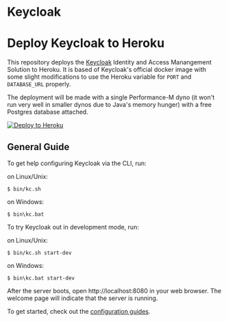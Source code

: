 Keycloak
========

# Deploy Keycloak to Heroku

This repository deploys the [Keycloak](https://www.keycloak.org) Identity and Access Manangement Solution
to Heroku.  It is based of Keycloak's official docker image with some slight modifications to use the
Heroku variable for `PORT` and `DATABASE_URL` properly.

The deployment will be made with a single Performance-M dyno (it won't run very well in smaller dynos
due to Java's memory hunger) with a free Postgres database attached.

[![Deploy to Heroku](https://www.herokucdn.com/deploy/button.svg)](https://heroku.com/deploy)


[//]: # (## Heroku)

[//]: # (heroku create jenius-tech-keycloak)

[//]: # ()
[//]: # (Set DATABASE_URL environment variable)

## General Guide

To get help configuring Keycloak via the CLI, run:

on Linux/Unix:

    $ bin/kc.sh

on Windows:

    $ bin\kc.bat

To try Keycloak out in development mode, run: 

on Linux/Unix:

    $ bin/kc.sh start-dev

on Windows:

    $ bin\kc.bat start-dev

After the server boots, open http://localhost:8080 in your web browser. The welcome page will indicate that the server is running.

To get started, check out the [configuration guides](https://www.keycloak.org/guides#server).